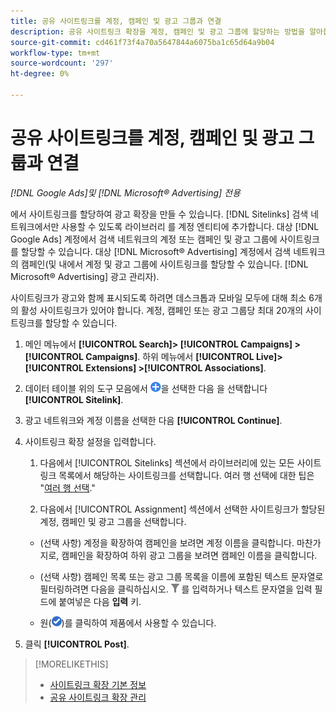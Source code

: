 ```yaml
---
title: 공유 사이트링크를 계정, 캠페인 및 광고 그룹과 연결
description: 공유 사이트링크 확장을 계정, 캠페인 및 광고 그룹에 할당하는 방법을 알아봅니다.
source-git-commit: cd461f73f4a70a5647844a6075ba1c65d64a9b04
workflow-type: tm+mt
source-wordcount: '297'
ht-degree: 0%

---
```


# 공유 사이트링크를 계정, 캠페인 및 광고 그룹과 연결

*[!DNL Google Ads]및 [!DNL Microsoft® Advertising] 전용*

에서 사이트링크를 할당하여 광고 확장을 만들 수 있습니다. [!DNL Sitelinks] 검색 네트워크에서만 사용할 수 있도록 라이브러리 를 계정 엔티티에 추가합니다. 대상 [!DNL Google Ads] 계정에서 검색 네트워크의 계정 또는 캠페인 및 광고 그룹에 사이트링크를 할당할 수 있습니다. 대상 [!DNL Microsoft® Advertising] 계정에서 검색 네트워크의 캠페인(및 내에서 계정 및 광고 그룹에 사이트링크를 할당할 수 있습니다. [!DNL Microsoft® Advertising] 광고 관리자).

사이트링크가 광고와 함께 표시되도록 하려면 데스크톱과 모바일 모두에 대해 최소 6개의 활성 사이트링크가 있어야 합니다. 계정, 캠페인 또는 광고 그룹당 최대 20개의 사이트링크를 할당할 수 있습니다.

1. 메인 메뉴에서 **[!UICONTROL Search]> [!UICONTROL Campaigns] >[!UICONTROL Campaigns]**. 하위 메뉴에서 **[!UICONTROL Live]> [!UICONTROL Extensions] >[!UICONTROL Associations]**.

1. 데이터 테이블 위의 도구 모음에서 ![만들기](/help/search-social-commerce/assets/add.png "만들기")을 선택한 다음 을 선택합니다 **[!UICONTROL Sitelink]**.

1. 광고 네트워크와 계정 이름을 선택한 다음 **[!UICONTROL Continue]**.

1. 사이트링크 확장 설정을 입력합니다.

   1. 다음에서 [!UICONTROL Sitelinks] 섹션에서 라이브러리에 있는 모든 사이트링크 목록에서 해당하는 사이트링크를 선택합니다.
   여러 행 선택에 대한 팁은 &quot;[여러 행 선택](/help/search-social-commerce/common-tasks/navigation-editing-selection/multiple-rows-select.md).&quot;

   1. 다음에서 [!UICONTROL Assignment] 섹션에서 선택한 사이트링크가 할당된 계정, 캠페인 및 광고 그룹을 선택합니다.
   * (선택 사항) 계정을 확장하여 캠페인을 보려면 계정 이름을 클릭합니다. 마찬가지로, 캠페인을 확장하여 하위 광고 그룹을 보려면 캠페인 이름을 클릭합니다.

   * (선택 사항) 캠페인 목록 또는 광고 그룹 목록을 이름에 포함된 텍스트 문자열로 필터링하려면 다음을 클릭하십시오. ![필터](/help/search-social-commerce/assets/filter.png "필터") 를 입력하거나 텍스트 문자열을 입력 필드에 붙여넣은 다음 **입력** 키.

   * 원(![선택](/help/search-social-commerce/assets/include.png "선택"))를 클릭하여 제품에서 사용할 수 있습니다.



1. 클릭 **[!UICONTROL Post]**.

>[!MORELIKETHIS]
>
>* [사이트링크 확장 기본 정보](sitelink-extension-about.md)
>* [공유 사이트링크 확장 관리](sitelink-extension-manage.md)

